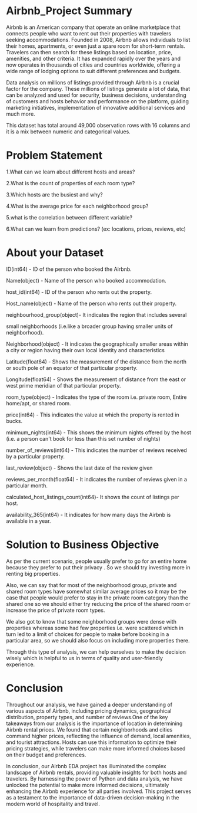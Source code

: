# Airbnb_Project Summary

Airbnb is an American company that operate an online marketplace that connects people who want to rent out their properties with travelers seeking accommodations. Founded in 2008, Airbnb allows individuals to list their homes, apartments, or even just a spare room for short-term rentals. Travelers can then search for these listings based on location, price, amenities, and other criteria. It has expanded rapidly over the years and now operates in thousands of cities and countries worldwide, offering a wide range of lodging options to suit different preferences and budgets.

Data analysis on millions of listings provided through Airbnb is a crucial factor for the company. These millions of listings generate a lot of data, that can be analyzed and used for security, business decisions, understanding of customers and hosts behavior and performance on the platform, guiding marketing initiatives, implementation of innovative additional services and much more.

This dataset has total around 49,000 observation rows with 16 columns and it is a mix between numeric and categorical values.



# Problem Statement
1.What can we learn about different hosts and areas?

2.What is the count of properties of each room type?

3.Which hosts are the busiest and why?

4.What is the average price for each neighborhood group?

5.what is the correlation between different variable?

6.What can we learn from predictions? (ex: locations, prices, reviews, etc)

# About your Dataset

ID(int64) - ID of the person who booked the Airbnb.

Name(object) - Name of the person who booked accommodation.

host_id(int64) - ID of the person who rents out the property.

Host_name(object) - Name of the person who rents out their property.

neighbourhood_group(object)- It indicates the region that includes several

small neighborhoods (i.e.like a broader group having smaller units of neighborhood).

Neighborhood(object) - It indicates the geographically smaller areas within a city or region having their own local identity and characteristics

Latitude(float64) - Shows the measurement of the distance from the north or south pole of an equator of that particular property.

Longitude(float64) - Shows the measurement of distance from the east or west prime meridian of that particular property.

room_type(object) - Indicates the type of the room i.e. private room, Entire home/apt, or shared room.

price(int64) - This indicates the value at which the property is rented in bucks.

minimum_nights(int64) - This shows the minimum nights offered by the host (i.e. a person can't book for less than this set number of nights)

number_of_reviews(int64) - This indicates the number of reviews received by a particular property.

last_review(object) - Shows the last date of the review given

reviews_per_month(float64) - It indicates the number of reviews given in a particular month.

calculated_host_listings_count(int64)- It shows the count of listings per host.

availability_365(int64) - It indicates for how many days the Airbnb is available in a year.

# Solution to Business Objective

As per the current scenario, people usually prefer to go for an entire home because they prefer to put their privacy . So we should try investing more in renting big properties.

Also, we can say that for most of the neighborhood group, private and shared room types have somewhat similar average prices so it may be the case that people would prefer to stay in the private room category than the shared one so we should either try reducing the price of the shared room or increase the price of private room types.

We also got to know that some neighborhood groups were dense with properties whereas some had few properties i.e. were scattered which in turn led to a limit of choices for people to make before booking in a particular area, so we should also focus on including more properties there.

Through this type of analysis, we can help ourselves to make the decision wisely which is helpful to us in terms of quality and user-friendly experience.

# Conclusion

Throughout our analysis, we have gained a deeper understanding of various aspects of Airbnb, including pricing dynamics, geographical distribution, property types, and number of reviews.One of the key takeaways from our analysis is the importance of location in determining Airbnb rental prices. We found that certain neighborhoods and cities command higher prices, reflecting the influence of demand, local amenities, and tourist attractions. Hosts can use this information to optimize their pricing strategies, while travelers can make more informed choices based on their budget and preferences.

In conclusion, our Airbnb EDA project has illuminated the complex landscape of Airbnb rentals, providing valuable insights for both hosts and travelers. By harnessing the power of Python and data analysis, we have unlocked the potential to make more informed decisions, ultimately enhancing the Airbnb experience for all parties involved. This project serves as a testament to the importance of data-driven decision-making in the modern world of hospitality and travel.

